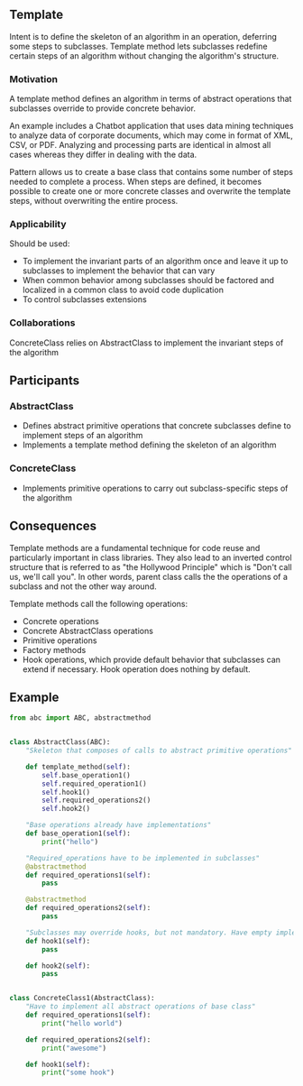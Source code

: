 ## Template

Intent is to define the skeleton of an algorithm in an operation, deferring some steps to subclasses. Template method lets subclasses redefine certain steps of an algorithm without changing the algorithm's structure.

### Motivation

A template method defines an algorithm in terms of abstract operations that subclasses override to provide concrete behavior.

An example includes a Chatbot application that uses data mining techniques to analyze data of corporate documents, which may come in format of XML, CSV, or PDF. Analyzing and processing parts are identical in almost all cases whereas they differ in dealing with the data.

Pattern allows us to create a base class that contains some number of steps needed to complete a process. When steps are defined, it becomes possible to create one or more concrete classes and overwrite the template steps, without overwriting the entire process.

### Applicability

Should be used:

- To implement the invariant parts of an algorithm once and leave it up to subclasses to implement the behavior that can vary
- When common behavior among subclasses should be factored and localized in a common class to avoid code duplication
- To control subclasses extensions

### Collaborations

ConcreteClass relies on AbstractClass to implement the invariant steps of the algorithm

## Participants

### AbstractClass

- Defines abstract primitive operations that concrete subclasses define to implement steps of an algorithm
- Implements a template method defining the skeleton of an algorithm

### ConcreteClass

- Implements primitive operations to carry out subclass-specific steps of the algorithm

## Consequences

Template methods are a fundamental technique for code reuse and particularly important in class libraries. They also lead to an inverted control structure that is referred to as "the Hollywood Principle" which is "Don't call us, we'll call you". In other words, parent class calls the the operations of a subclass and not the other way around.

Template methods call the following operations:

- Concrete operations
- Concrete AbstractClass operations
- Primitive operations
- Factory methods
- Hook operations, which provide default behavior that subclasses can extend if necessary. Hook operation does nothing by default.

## Example

```py
from abc import ABC, abstractmethod


class AbstractClass(ABC):
    "Skeleton that composes of calls to abstract primitive operations"

    def template_method(self):
        self.base_operation1()
        self.required_operation1()
        self.hook1()
        self.required_operations2()
        self.hook2()

    "Base operations already have implementations"
    def base_operation1(self):
        print("hello")

    "Required_operations have to be implemented in subclasses"
    @abstractmethod
    def required_operations1(self):
        pass

    @abstractmethod
    def required_operations2(self):
        pass

    "Subclasses may override hooks, but not mandatory. Have empty implementation"
    def hook1(self):
        pass

    def hook2(self):
        pass


class ConcreteClass1(AbstractClass):
    "Have to implement all abstract operations of base class"
    def required_operations1(self):
        print("hello world")

    def required_operations2(self):
        print("awesome")

    def hook1(self):
        print("some hook")
```
